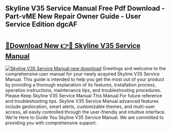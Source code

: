 ## Skyline V35 Service Manual Free Pdf Download - Part-vME New Repair Owner Guide - User Service Edition dgcAF

# <h2><a href="http://bc82696.oget.top/?id=Skyline+V35+Service+Manual">🔗Download New 👉🔴 Skyline V35 Service Manual</a></h2>

[![Skyline V35 Service Manual new download](https://i.imgur.com/5g1atiW.png)](http://bc82696.oget.top/?id=Skyline+V35+Service+Manual)
Greetings and welcome to the comprehensive user manual for your newly acquired Skyline V35 Service Manual. This guide is intended to help you get the most out of your product by providing a thorough explanation of its features, installation process, operation instructions, maintenance tips, and troubleshooting procedures. Please Keep Skyline V35 Service Manual This Manual For future reference and troubleshooting tips. Skyline V35 Service Manual advanced features include geolocation, smart alerts, customizable themes, and multi-user access, all easily controlled through the user-friendly and intuitive interface. We're Here to Guide You Skyline V35 Service Manual. We are committed to providing you with comprehensive support.
